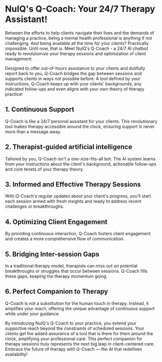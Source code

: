 # NuIQ's Q-Coach: Your 24/7 Therapy Assistant!

Between the efforts to help clients navigate their lives and the demands of managing a practice, being a mental health professional is anything if not challenging. And being available all the time for your clients? Practically impossible. Until now, that is. Meet NuIQ's Q-Coach - a 24/7 AI chatbot ready to revolutionize your therapy sessions and optimization of client management.

Designed to offer out-of-hours assistance to your clients and dutifully report back to you, Q-Coach bridges the gap between sessions and supports clients in ways not possible before. A tool defined by your instructions, Q-Coach keeps up with your clients' backgrounds, any indicated follow-ups and even aligns with your own theory of therapy practice!

## **1. Continuous Support**

Q-Coach is like a 24/7 personal assistant for your clients. This revolutionary tool makes therapy accessible around the clock, ensuring support is never more than a message away.

## **2. Therapist-guided artificial intelligence**

Tailored by you, Q-Coach isn't a one-size-fits-all bot. The AI system learns from your instructions about the client's background, actionable follow-ups and core tenets of your therapy theory.

## **3. Informed and Effective Therapy Sessions**

With Q-Coach's regular updates about your client's progress, you'll start each session armed with fresh insights and ready to address recent challenges or breakthroughs.

## **4. Optimizing Client Engagement**

By providing continuous interaction, Q-Coach fosters client engagement and creates a more comprehensive flow of communication.

## **5. Bridging Inter-session Gaps**

In a traditional therapy model, therapists can miss out on potential breakthroughs or struggles that occur between sessions. Q-Coach fills these gaps, keeping the therapy momentum going.

## **6. Perfect Companion to Therapy**

Q-Coach is not a substitution for the human touch in therapy. Instead, it amplifies your reach, offering the unique advantage of continuous support while under your guidance.

By introducing NuIQ's Q-Coach to your practice, you extend your supportive reach beyond the constraints of scheduled sessions. Your clients get the added assurance of a tool that is there for them around the clock, amplifying your professional care. This perfect companion for therapy sessions truly represents the next big leap in client-centered care. Embrace the future of therapy with Q-Coach — the AI that redefines availability!
